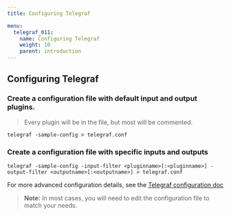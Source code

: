 ```yaml
---
title: Configuring Telegraf

menu:
  telegraf_011:
    name: Configuring Telegraf
    weight: 10
    parent: introduction
---
```


## Configuring Telegraf

### Create a configuration file with default input and output plugins.

> Every plugin will be in the file, but most will be commented.

```
telegraf -sample-config > telegraf.conf
```

### Create a configuration file with specific inputs and outputs
```
telegraf -sample-config -input-filter <pluginname>[:<pluginname>] -output-filter <outputname>[:<outputname>] > telegraf.conf
```

For more advanced configuration details, see the [Telegraf configuration doc](https://github.com/influxdata/telegraf/blob/master/docs/CONFIGURATION.md)

> **Note:** In most cases, you will need to edit the configuration file to match your needs.
